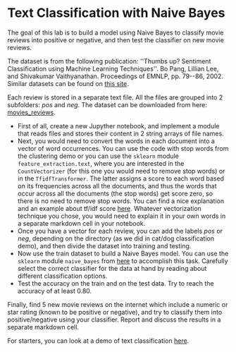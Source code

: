 # Text Classification with Naive Bayes

The goal of this lab is to build a model using Naive Bayes to classify movie reviews into positive or negative, 
and then test the classifier on new movie reviews.

The dataset is from the following publication: ''Thumbs up? Sentiment Classification using Machine Learning
Techniques''. Bo Pang, Lillian Lee, and Shivakumar Vaithyanathan.
Proceedings of EMNLP, pp. 79--86, 2002.
Similar datasets can be found on [this site](https://www.cs.cornell.edu/people/pabo/movie-review-data/).

Each review is stored in a separate text file. All the files are grouped into 2 subfolders: *pos* and *neg*.
The dataset can be downloaded from here: [movies_reviews](https://drive.google.com/file/d/1rAJqDC8p6b5RWwoUT-0HwsxWk-b3j8cR/view?usp=sharing).

- First of all, create a new Jupyther notebook, and implement a module that reads files and stores their content in 2 string arrays of file names.
- Next, you would need to convert the words in each document into a vector of word occurrences. 
You can use the code with stop words from the clustering demo or you can use the `sklearn` module `feature_extraction.text`, 
where you are interested in the `CountVectorizer` (for this one you would need to remove stop words) or in the `TfidfTransformer`. 
The latter assigns a score to each word based on its frequencies across all the documents, 
and thus the words that occur across all the documents (the stop words) get score zero, so there is no need to remove stop words. You can find a nice explanation and an example about tf/idf score [here](https://medium.com/analytics-vidhya/tf-idf-term-frequency-technique-easiest-explanation-for-text-classification-in-nlp-with-code-8ca3912e58c3). Whatever vectorization technique you chose, you would need to explain it in your own words in a separate markdown cell in your notebook. 
- Once you have a vector for each review, you can add the labels *pos* or *neg*, depending on the directory (as we did in cat/dog classification demo), and then divide the dataset into training and testing.
- Now use the train dataset to build a Naive Bayes model. You can use the `sklearn` module `naive_bayes` from [here](https://scikit-learn.org/stable/modules/classes.html#module-sklearn.naive_bayes) to accomplish this task. Carefully select the correct classifier for the data at hand by reading about different classification options.
- Test the accuracy on the train and on the test data. Try to reach the accuracy of at least 0.80.

Finally, find 5 new movie reviews on the internet which include a numeric or star rating (known to be positive or negative), and try to classify them into positive/negative using your classifier. Report and discuss the results in a separate markdown cell.

For starters, you can look at a demo of text classification [here](https://heartbeat.fritz.ai/understanding-naive-bayes-its-applications-in-text-classification-part-1-ec9caea4baae).

